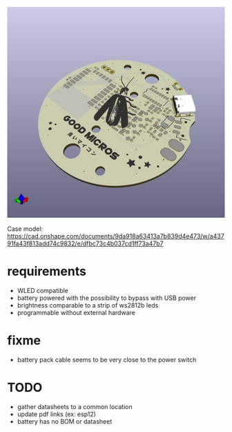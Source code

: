 ![badge](output/hikari.jpg)

Case model: https://cad.onshape.com/documents/9da918a63413a7b839d4e473/w/a43791fa43f813add74c9832/e/dfbc73c4b037cd1ff73a47b7

# requirements

* WLED compatible
* battery powered with the possibility to bypass with USB power
* brightness comparable to a strip of ws2812b leds
* programmable without external hardware

# fixme

* battery pack cable seems to be very close to the power switch

# TODO

* gather datasheets to a common location
* update pdf links (ex: esp12)
* battery has no BOM or datasheet
